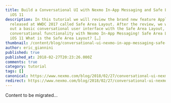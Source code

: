 ```yaml
---
title: Build a Conversational UI with Nexmo In-App Messaging and Safe Layout for
  iOS 11
description: In this tutorial we will review the brand new feature Apple
  released at WWDC 2017 called Safe Area Layout. After the review, we will lay
  out a basic conversational user interface with the Safe Area Layout, adding
  conversational functionality with Nexmo In-App Messaging! Safe Area Layout for
  iOS 11 What is the Safe Area Layout? […]
thumbnail: /content/blog/conversational-ui-nexmo-in-app-messaging-safe-layout-ios-11-dr/In-App-Blog-2.png
author: eric_giannini
published: true
published_at: 2018-02-27T20:23:26.000Z
comments: true
category: tutorial
tags: []
canonical: https://www.nexmo.com/blog/2018/02/27/conversational-ui-nexmo-in-app-messaging-safe-layout-ios-11-dr
redirect: https://www.nexmo.com/blog/2018/02/27/conversational-ui-nexmo-in-app-messaging-safe-layout-ios-11-dr
---
```


Content to be migrated...
